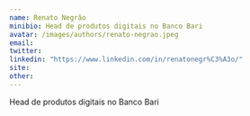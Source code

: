 ```yaml
---
name: Renato Negrão
minibio: Head de produtos digitais no Banco Bari
avatar: /images/authors/renato-negrao.jpeg
email:
twitter:
linkedin: "https://www.linkedin.com/in/renatonegr%C3%A3o/"
site:
other:
---
```


Head de produtos digitais no Banco Bari